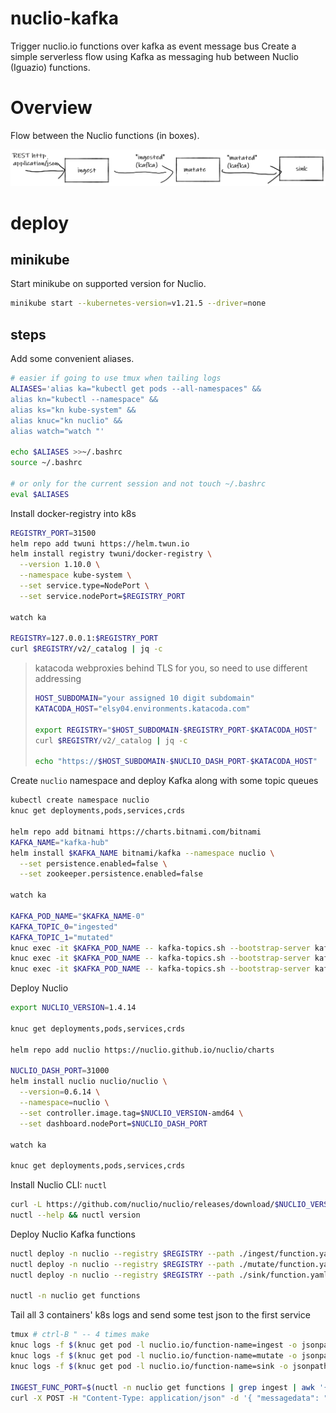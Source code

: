 # nuclio-kafka

Trigger nuclio.io functions over kafka as event message bus
Create a simple serverless flow using Kafka as messaging hub between Nuclio (Iguazio) functions.

# Overview

Flow between the Nuclio functions (in boxes).

![function flow](function-flow.png)

# deploy

## minikube

Start minikube on supported version for Nuclio.
```sh
minikube start --kubernetes-version=v1.21.5 --driver=none
```

## steps

Add some convenient aliases.
```sh
# easier if going to use tmux when tailing logs
ALIASES='alias ka="kubectl get pods --all-namespaces" &&
alias kn="kubectl --namespace" &&
alias ks="kn kube-system" &&
alias knuc="kn nuclio" &&
alias watch="watch "'

echo $ALIASES >>~/.bashrc
source ~/.bashrc

# or only for the current session and not touch ~/.bashrc
eval $ALIASES
```

Install docker-registry into k8s
```sh
REGISTRY_PORT=31500
helm repo add twuni https://helm.twun.io
helm install registry twuni/docker-registry \
  --version 1.10.0 \
  --namespace kube-system \
  --set service.type=NodePort \
  --set service.nodePort=$REGISTRY_PORT

watch ka

REGISTRY=127.0.0.1:$REGISTRY_PORT
curl $REGISTRY/v2/_catalog | jq -c
```

> katacoda webproxies behind TLS for you, so need to use different addressing 
> ```sh
> HOST_SUBDOMAIN="your assigned 10 digit subdomain"
> KATACODA_HOST="elsy04.environments.katacoda.com"
> 
> export REGISTRY="$HOST_SUBDOMAIN-$REGISTRY_PORT-$KATACODA_HOST"
> curl $REGISTRY/v2/_catalog | jq -c
> 
> echo "https://$HOST_SUBDOMAIN-$NUCLIO_DASH_PORT-$KATACODA_HOST"
> ```



Create `nuclio` namespace and deploy Kafka along with some topic queues
```sh
kubectl create namespace nuclio
knuc get deployments,pods,services,crds

helm repo add bitnami https://charts.bitnami.com/bitnami
KAFKA_NAME="kafka-hub"
helm install $KAFKA_NAME bitnami/kafka --namespace nuclio \
  --set persistence.enabled=false \
  --set zookeeper.persistence.enabled=false

watch ka

KAFKA_POD_NAME="$KAFKA_NAME-0"
KAFKA_TOPIC_0="ingested"
KAFKA_TOPIC_1="mutated"
knuc exec -it $KAFKA_POD_NAME -- kafka-topics.sh --bootstrap-server kafka-hub.nuclio.svc.cluster.local:9092 --create --replication-factor 1 --partitions 1 --topic $KAFKA_TOPIC_0
knuc exec -it $KAFKA_POD_NAME -- kafka-topics.sh --bootstrap-server kafka-hub.nuclio.svc.cluster.local:9092 --create --replication-factor 1 --partitions 1 --topic $KAFKA_TOPIC_1
knuc exec -it $KAFKA_POD_NAME -- kafka-topics.sh --bootstrap-server kafka-hub.nuclio.svc.cluster.local:9092 --list
```

Deploy Nuclio

```sh
export NUCLIO_VERSION=1.4.14

knuc get deployments,pods,services,crds

helm repo add nuclio https://nuclio.github.io/nuclio/charts

NUCLIO_DASH_PORT=31000
helm install nuclio nuclio/nuclio \
  --version=0.6.14 \
  --namespace=nuclio \
  --set controller.image.tag=$NUCLIO_VERSION-amd64 \
  --set dashboard.nodePort=$NUCLIO_DASH_PORT

watch ka

knuc get deployments,pods,services,crds
```

Install Nuclio CLI: `nuctl`
```sh
curl -L https://github.com/nuclio/nuclio/releases/download/$NUCLIO_VERSION/nuctl-$NUCLIO_VERSION-linux-amd64 -o /usr/local/bin/nuctl && chmod +x /usr/local/bin/nuctl
nuctl --help && nuctl version
```

Deploy Nuclio Kafka functions
```sh
nuctl deploy -n nuclio --registry $REGISTRY --path ./ingest/function.yaml
nuctl deploy -n nuclio --registry $REGISTRY --path ./mutate/function.yaml
nuctl deploy -n nuclio --registry $REGISTRY --path ./sink/function.yaml

nuctl -n nuclio get functions
```


Tail all 3 containers' k8s logs and send some test json to the first service
```sh
tmux # ctrl-B " -- 4 times make
knuc logs -f $(knuc get pod -l nuclio.io/function-name=ingest -o jsonpath='{.items[0].metadata.name}')
knuc logs -f $(knuc get pod -l nuclio.io/function-name=mutate -o jsonpath='{.items[0].metadata.name}')
knuc logs -f $(knuc get pod -l nuclio.io/function-name=sink -o jsonpath='{.items[0].metadata.name}')

INGEST_FUNC_PORT=$(nuctl -n nuclio get functions | grep ingest | awk '{print $9}')
curl -X POST -H "Content-Type: application/json" -d '{ "messagedata": "original"}' "http://127.0.0.1:$INGEST_FUNC_PORT/"
```